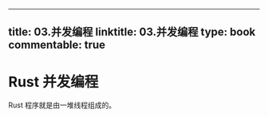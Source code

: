 
---
title: 03.并发编程
linktitle: 03.并发编程
type: book
commentable: true
---

# Rust 并发编程

Rust 程序就是由一堆线程组成的。

    